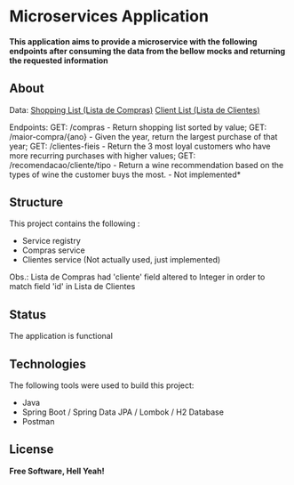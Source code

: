 # Microservices Application

#### This application aims to provide a microservice with the following endpoints after consuming the data from the bellow mocks and returning the requested information

## About

Data:
[Shopping List (Lista de Compras)](http://www.mocky.io/v2/598b16861100004905515ec7)
[Client List (Lista de Clientes)](http://www.mocky.io/v2/598b16291100004705515ec5)

Endpoints:
GET: /compras - Return shopping list sorted by value;
GET: /maior-compra/{ano} - Given the year, return the largest purchase of that year;
GET: /clientes-fieis - Return the 3 most loyal customers who have more recurring purchases with higher values;
GET: /recomendacao/cliente/tipo - Return a wine recommendation based on the types of wine the customer buys the most. - Not implemented*

## Structure
This project contains the following :
- Service registry
- Compras service
- Clientes service (Not actually used, just implemented)

Obs.: Lista de Compras had 'cliente' field altered to Integer in order to match field 'id' in Lista de Clientes   

## Status

The application is functional

## Technologies

The following tools were used to build this project:

- Java
- Spring Boot / Spring Data JPA / Lombok / H2 Database 
- Postman

## License

**Free Software, Hell Yeah!**